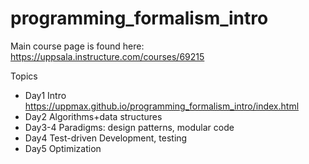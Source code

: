 # programming_formalism_intro

Main course page is found here: https://uppsala.instructure.com/courses/69215

Topics

  - Day1 Intro https://uppmax.github.io/programming_formalism_intro/index.html
  - Day2 Algorithms+data structures
  - Day3-4 Paradigms: design patterns, modular code
  - Day4 Test-driven Development, testing
  - Day5 Optimization
